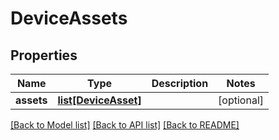 # DeviceAssets

## Properties
Name | Type | Description | Notes
------------ | ------------- | ------------- | -------------
**assets** | [**list[DeviceAsset]**](DeviceAsset.md) |  | [optional] 

[[Back to Model list]](../README.md#documentation-for-models) [[Back to API list]](../README.md#documentation-for-api-endpoints) [[Back to README]](../README.md)


